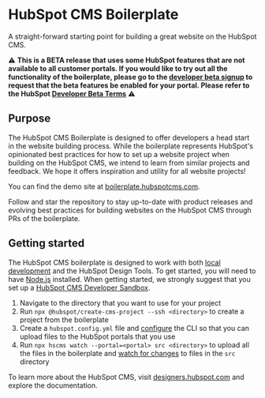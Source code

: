 HubSpot CMS Boilerplate
=======================

A straight-forward starting point for building a great website on the HubSpot CMS.

⚠️ **This is a BETA release that uses some HubSpot features that are not available to all customer portals. If you would like to try out all the functionality of the boilerplate, please go to the [developer beta signup](https://forms.gle/8GcSiqNULuoa29QM8) to request that the beta features be enabled for your portal. Please refer to the HubSpot [Developer Beta Terms](https://legal.hubspot.com/developerbetaterms)** ⚠️

## Purpose  
The HubSpot CMS Boilerplate is designed to offer developers a head start in the website building process. While the boilerplate represents HubSpot's opinionated best practices for how to set up a website project when building on the HubSpot CMS, we intend to learn from similar projects and feedback. We hope it offers inspiration and utility for all website projects!

You can find the demo site at [boilerplate.hubspotcms.com](https://boilerplate.hubspotcms.com).

Follow and star the repository to stay up-to-date with product releases and evolving best practices for building websites on the HubSpot CMS through PRs of the boilerplate. 

## Getting started

The HubSpot CMS boilerplate is designed to work with both [local development](https://designers.hubspot.com/docs/tools/local-development) and the HubSpot Design Tools. To get started, you will need to have [Node.js](https://nodejs.org) installed. When getting started, we strongly suggest that you set up a [HubSpot CMS Developer Sandbox](https://offers.hubspot.com/free-cms-developer-sandbox).

1. Navigate to the directory that you want to use for your project
1. Run `npx @hubspot/create-cms-project --ssh <directory>` to create a project from the boilerplate
1. Create a `hubspot.config.yml` file and [configure](https://designers.hubspot.com/docs/tools/local-development#2-set-up-your-configuration-file) the CLI so that you can upload files to the HubSpot portals that you use
1. Run `npx hscms watch --portal=<portal> src <directory>` to upload all the files in the boilerplate and [watch for changes](https://designers.hubspot.com/docs/tools/local-development-reference#watch) to files in the `src` directory

To learn more about the HubSpot CMS, visit [designers.hubspot.com](https://designers.hubspot.com) and explore the documentation.




